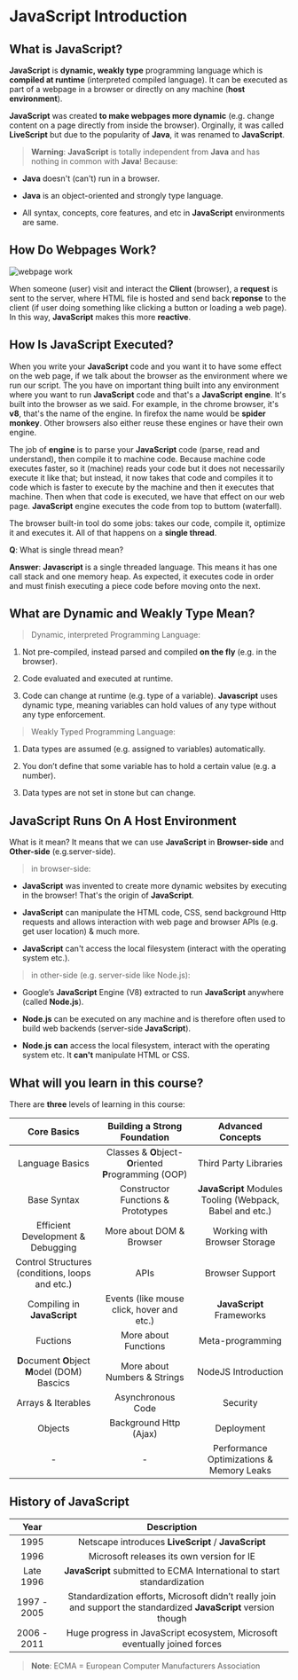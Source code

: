 # JavaScript Introduction

## What is JavaScript?

**JavaScript** is **dynamic, weakly type** programming language which is **compiled at runtime** (interpreted compiled language). It can be executed as part of a webpage in a browser or directly on any machine (**host environment**).

**JavaScript** was created **to make webpages more dynamic** (e.g. change content on a page directly from inside the browser). Orginally, it was called **LiveScript** but due to the popularity of **Java**, it was renamed to **JavaScript**.

> **Warning**: **JavaScript** is totally independent from **Java** and has nothing in common with **Java**! Because:

- **Java** doesn't (can't) run in a browser.

- **Java** is an object-oriented and strongly type language.

- All syntax, concepts, core features, and etc in **JavaScript** environments are same.

## How Do Webpages Work?

![webpage work](https://media.geeksforgeeks.org/wp-content/uploads/Web_Servers_work_1.png)

When someone (user) visit and interact the **Client** (browser), a **request** is sent to the server, where HTML file is hosted and send back **reponse** to the client (if user doing something like clicking a button or loading a web page). In this way, **JavaScript** makes this more **reactive**.

## How Is JavaScript Executed?

When you write your **JavaScript** code and you want it to have some effect on the web page, if we talk about the browser as the environment where we run our script. The you have on important thing built into any environment where you want to run **JavaScript** code and that's a **JavaScript engine**. It's built into the browser as we said. For example, in the chrome browser, it's **v8**, that's the name of the engine. In firefox the name would be **spider monkey**. Other browsers also either reuse these engines or have their own engine.

The job of **engine** is to parse your **JavaScript** code (parse, read and understand), then compile it to machine code. Because machine code executes faster, so it (machine) reads your code but it does not necessarily execute it like that; but instead, it now takes that code and compiles it to code which is faster to execute by the machine and then it executes that machine. Then when that code is executed, we have that effect on our web page. **JavaScript** engine executes the code from top to buttom (waterfall).

The browser built-in tool do some jobs: takes our code, compile it, optimize it and executes it. All of that happens on a **single thread**.

**Q**: What is single thread mean?

**Answer**: **Javascript** is a single threaded language. This means it has one call stack and one memory heap. As expected, it executes code in order and must finish executing a piece code before moving onto the next.

## What are Dynamic and Weakly Type Mean?

> Dynamic, interpreted Programming Language:

1. Not pre-compiled, instead parsed and compiled **on the fly** (e.g. in the browser).

2. Code evaluated and executed at runtime.

3. Code can change at runtime (e.g. type of a variable). **Javascript** uses dynamic type, meaning variables can hold values of any type without any type enforcement.

> Weakly Typed Programming Language:

1. Data types are assumed (e.g. assigned to variables) automatically.

2. You don’t define that some variable has to hold a certain value (e.g. a number).

3. Data types are not set in stone but can change.

## JavaScript Runs On A Host Environment

What is it mean? It means that we can use **JavaScript** in **Browser-side** and **Other-side** (e.g.server-side).

> in browser-side:

- **JavaScript** was invented to create more dynamic websites by executing in the browser! That's the origin of **JavaScript**.

- **JavaScript** can manipulate the HTML code, CSS, send background Http requests and allows interaction with web page and browser APIs (e.g. get user location) & much more.

- **JavaScript** can't access the local filesystem (interact with the operating system etc.).

> in other-side (e.g. server-side like Node.js):

- Google’s **JavaScript** Engine (V8) extracted to run **JavaScript** anywhere (called **Node.js**).

- **Node.js** can be executed on any machine and is therefore often used to build web backends (server-side **JavaScript**).

- **Node.js** **can** access the local filesystem, interact with the operating system etc. It **can't** manipulate HTML or CSS.

## What will you learn in this course?

There are **three** levels of learning in this course:

|Core Basics|Building a Strong Foundation|Advanced Concepts|
|:-:|:-:|:-:|
|Language Basics|Classes & **O**bject-**O**riented **P**rogramming (OOP)|Third Party Libraries|
|Base Syntax|Constructor Functions & Prototypes|**JavaScript** Modules Tooling (Webpack, Babel and etc.)|
|Efficient Development & Debugging|More about DOM & Browser|Working with Browser Storage|
|Control Structures (conditions, loops and etc.)|APIs|Browser Support|
|Compiling in **JavaScript**|Events (like mouse click, hover and etc.)|**JavaScript** Frameworks|
|Fuctions|More about Functions|Meta-programming|
|**D**ocument **O**bject **M**odel (DOM) Bascics|More about Numbers & Strings|NodeJS Introduction|
|Arrays & Iterables|Asynchronous Code|Security|
|Objects|Background Http (Ajax)|Deployment|
|-|-|Performance Optimizations & Memory Leaks|

## History of JavaScript

|Year|Description|
|:-:|:-:|
|1995|Netscape introduces **LiveScript** / **JavaScript**|
|1996|Microsoft releases its own version for IE|
|Late 1996|**JavaScript** submitted to ECMA International to start standardization|
|1997 - 2005|Standardization efforts, Microsoft didn’t really join and support the standardized **JavaScript** version though|
|2006 - 2011|Huge progress in JavaScript ecosystem, Microsoft eventually joined forces|

> **Note**: ECMA = European Computer Manufacturers Association

